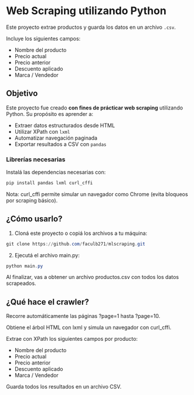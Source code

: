 # Web Scraping utilizando Python

Este proyecto extrae productos y guarda los datos en un archivo `.csv`.

Incluye los siguientes campos:

- Nombre del producto
- Precio actual
- Precio anterior
- Descuento aplicado
- Marca / Vendedor

## Objetivo

Este proyecto fue creado **con fines de prácticar web scraping** utilizando Python. Su propósito es aprender a:

- Extraer datos estructurados desde HTML
- Utilizar XPath con `lxml`
- Automatizar navegación paginada
- Exportar resultados a CSV con `pandas`

### Librerías necesarias

Instalá las dependencias necesarias con:

```PowerShell
pip install pandas lxml curl_cffi
```
Nota: curl_cffi permite simular un navegador como Chrome (evita bloqueos por scraping básico).

## ¿Cómo usarlo?

1. Cloná este proyecto o copiá los archivos a tu máquina:
```PowerShell
git clone https://github.com/faculb271/mlscraping.git
```
2. Ejecutá el archivo main.py:
```PowerShell
python main.py
```
Al finalizar, vas a obtener un archivo productos.csv con todos los datos scrapeados.

## ¿Qué hace el crawler?

Recorre automáticamente las páginas ?page=1 hasta ?page=10.

Obtiene el árbol HTML con lxml y simula un navegador con curl_cffi.

Extrae con XPath los siguientes campos por producto:

- Nombre del producto
- Precio actual
- Precio anterior
- Descuento aplicado
- Marca / Vendedor

Guarda todos los resultados en un archivo CSV.
